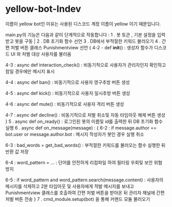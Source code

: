 # yellow-bot-Indev
이름이 yellow bot인 이유는 사용된 디스코드 계정 이름이 yellow 이기 때문입니다.

main.py의 기능은 다음과 같이 단계적으로 작동합니다 :
1 . 봇 토큰 , 기본 설정을 입력받고 봇을 구동 |
2 . DB 초기화 함수 선언
3 . DB에서 부적절한 키워드 불러오기
4 . 간편 처벌 버튼 클래스 Punishmentview 선언
   {
   4-2 - def __init__() : 생성자 함수가 디스코드 UI 와 처벌 대상 사용자를 불러옴
   
   4-3 : async def interaction_check() : 비동기적으로 사용자가 관리자인지 확인하고 참일 경우에만 메시지 표시
   
   4-4 : async def ban() : 비동기적으로 사용자 영구추방 버튼 생성
   
   4-5 : async def kick() : 비동기적으로 사용자 일시추방 버튼 생성
   
   4-6 : async def mute() : 비동기적으로 사용자 격리 버튼 생성
   
   4-7 : async def decline() : 비동기적으로 처벌 취소및 자동 타임아웃 해제 버튼 생성
   }
5 . async def on_ready() : 로그인된 봇의 이름및 id를 출력한 뒤 DB 초기화 함수 실행
6 . async def on_message(message) : 
  {
  6-2 : if message.author == bot.user or message.author.bot : 메시지 작성자가 봇인 경우 실행 취소

  6-3 : bad_words = get_bad_words() : 부적절한 키워드를 불러오는 함수 실행한 뒤 반환 값 저장
  
  6-4 : word_pattern = ... : 단어를 안전하게 리컴파일 하여 필터링 우회및 보안 위협 방지
  
  6-5 : if word_pattern and word_pattern.search(message.content) : 사용자의 메시지를 삭제하고 2분 타임아웃 및 사용자에게 적발 메시지를 보내고 Punishmentview 클래스를 호출하여 간편 처벌 버튼을 받아온 뒤 관리자 채널에 간편 처벌 버튼 전송
  }
7 . cmd_module.setup(bot) 을 통해 커맨드 모듈 불러오기
